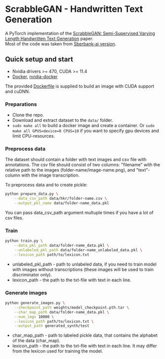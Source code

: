 # ScrabbleGAN - Handwritten Text Generation

A PyTorch implementation of the [ScrabbleGAN: Semi-Supervised Varying Length Handwritten Text Generation](https://arxiv.org/abs/2003.10557) paper.  
Most of the code was taken from [Sberbank-ai version](https://github.com/sberbank-ai/ScrabbleGAN).

## Quick setup and start

- Nvidia drivers >= 470, CUDA >= 11.4
- [Docker](https://docs.docker.com/engine/install/ubuntu/), [nvidia-docker](https://github.com/NVIDIA/nvidia-docker)

The provided [Dockerfile](Dockerfile) is supplied to build an image with CUDA support and cuDNN.

### Preparations

- Clone the repo.
- Download and extract dataset to the `data/` folder.
- `sudo make all` to build a docker image and create a container.
  Or `sudo make all GPUS=device=0 CPUS=10` if you want to specify gpu devices and limit CPU-resources.

### Preprocess data

The dataset should contain a folder with text images and csv file with annotations. The csv file should consist of two columns: "filename" with the relative path to the images (folder-name/image-name.png), and "text"-column with the image transcription.

To preprocess data and to create pickle:

```bash
python prepare_data.py \
	--data_csv_path data/hkr/folder-name.csv \
	--output_pkl_name data/folder-name_data.pkl
```

You can pass data_csv_path argument multuple times if you have a lot of csv files.

### Train

```bash
python train.py \
	--data_pkl_path data/folder-name_data.pkl \
	--unlabeled_pkl_path data/folder-name_unlabeled_data.pkl \
	--lexicon_path path/to/lexicon.txt
```

- unlabeled_pkl_path - path to unlabeled data, if you need to train model with images without transcriptions (these images will be used to train discriminator only).
- lexicon_path - the path to the txt-file with text in each line.

### Generate images

```bash
python generate_images.py \
	--checkpoint_path weights/model_checkpoint.pth.tar \
	--char_map_path data/folder-name_data.pkl \
	--num_imgs 10000 \
	--lexicon_path path/to/lexicon.txt \
	--output_path generated_synth/test
```

- char_map_path - path to labeled pickle data, that contains the alphabet of the data (char_map).
- lexicon_path - the path to the txt-file with text in each line. It may differ from the lexicon used for training the model.
